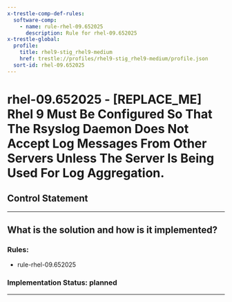 ```yaml
---
x-trestle-comp-def-rules:
  software-comp:
    - name: rule-rhel-09.652025
      description: Rule for rhel-09.652025
x-trestle-global:
  profile:
    title: rhel9-stig_rhel9-medium
    href: trestle://profiles/rhel9-stig_rhel9-medium/profile.json
  sort-id: rhel-09.652025
---
```


# rhel-09.652025 - \[REPLACE_ME\] Rhel 9 Must Be Configured So That The Rsyslog Daemon Does Not Accept Log Messages From Other Servers Unless The Server Is Being Used For Log Aggregation.

## Control Statement

______________________________________________________________________

## What is the solution and how is it implemented?

<!-- For implementation status enter one of: implemented, partial, planned, alternative, not-applicable -->

<!-- Note that the list of rules under ### Rules: is read-only and changes will not be captured after assembly to JSON -->

<!-- Add control implementation description here for control: rhel-09.652025 -->

### Rules:

  - rule-rhel-09.652025

### Implementation Status: planned

______________________________________________________________________
